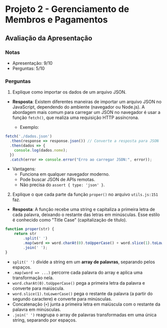 # Projeto 2 - Gerenciamento de Membros e Pagamentos

## Avaliação da Apresentação

### Notas

* Apresentação: 9/10
* Perguntas: 5/10

### Perguntas

1. Explique como importar os dados de um arquivo JSON.
* **Resposta**: Existem diferentes maneiras de importar um arquivo JSON no JavaScript, dependendo do ambiente (navegador ou Node.js). A abordagem mais comum para carregar um JSON no navegador é usar a função `fetch()`, que realiza uma requisição HTTP assíncrona.

  - Exemplo:
```js
fetch('./dados.json')
  .then(response => response.json()) // Converte a resposta para JSON
  .then(dados => {
    console.log(dados.nome); 
  })
  .catch(error => console.error("Erro ao carregar JSON:", error));
```

  - Vantagens:
    + Funciona em qualquer navegador moderno.
    + Pode buscar JSON de APIs remotas.
    + Não precisa do `assert { type: 'json' }`.

2. Explique o que cada parte da função `proper()` no arquivo `utils.js:151` faz.
* **Resposta**: A função recebe uma string e capitaliza a primeira letra de cada palavra, deixando o restante das letras em minúsculas. Esse estilo é conhecido como "Title Case" (capitalização de título).  

```js
function proper(str) {
    return str
        .split(' ')  
        .map(word => word.charAt(0).toUpperCase() + word.slice(1).toLowerCase())  
        .join(' ');
}
```
  * `split(' ')` divide a string em um **array de palavras**, separando pelos espaços.
  * `.map(word => ...)` percorre cada palavra do array e aplica uma transformação nela.
  * `word.charAt(0).toUpperCase()` pega a primeira letra da palavra e converte para maiúscula.
  * `word.slice(1).toLowerCase()` pega o restante da palavra (a partir do segundo caractere) e converte para minúsculas.  
  * Concatenação (`+`) junta a primeira letra em maiúscula com o restante da palavra em minúsculas.
  * `.join(' ')` reagrupa o array de palavras transformadas em uma única string, separando por espaços.  